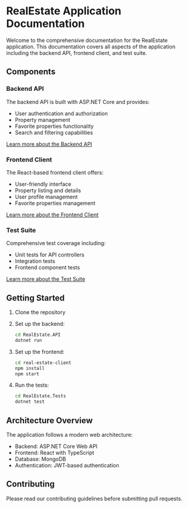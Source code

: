 # RealEstate Application Documentation

Welcome to the comprehensive documentation for the RealEstate application. This documentation covers all aspects of the application including the backend API, frontend client, and test suite.

## Components

### Backend API
The backend API is built with ASP.NET Core and provides:
- User authentication and authorization
- Property management
- Favorite properties functionality
- Search and filtering capabilities

[Learn more about the Backend API](backend/index.md)

### Frontend Client
The React-based frontend client offers:
- User-friendly interface
- Property listing and details
- User profile management
- Favorite properties management

[Learn more about the Frontend Client](frontend/index.md)

### Test Suite
Comprehensive test coverage including:
- Unit tests for API controllers
- Integration tests
- Frontend component tests

[Learn more about the Test Suite](tests/index.md)

## Getting Started

1. Clone the repository
2. Set up the backend:
   ```bash
   cd RealEstate.API
   dotnet run
   ```

3. Set up the frontend:
   ```bash
   cd real-estate-client
   npm install
   npm start
   ```

4. Run the tests:
   ```bash
   cd RealEstate.Tests
   dotnet test
   ```

## Architecture Overview

The application follows a modern web architecture:
- Backend: ASP.NET Core Web API
- Frontend: React with TypeScript
- Database: MongoDB
- Authentication: JWT-based authentication

## Contributing

Please read our contributing guidelines before submitting pull requests.
